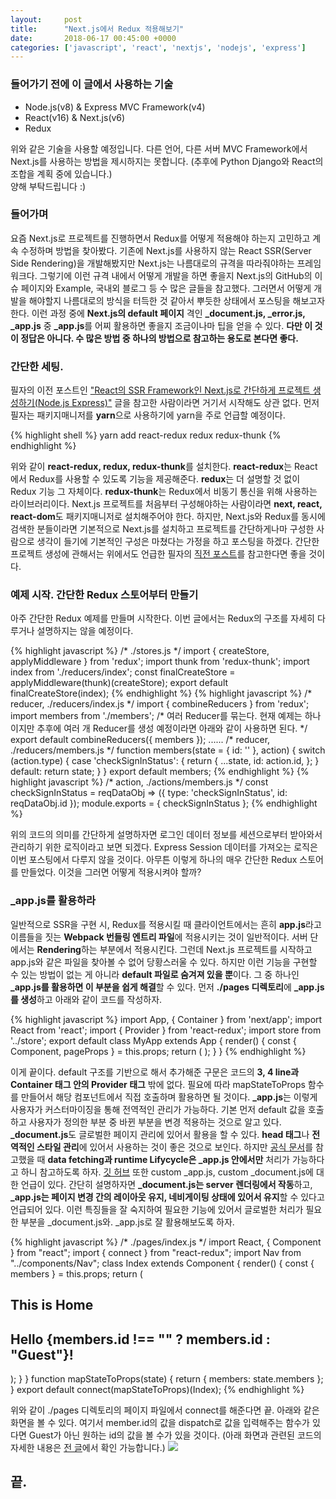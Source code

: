 ```yaml
---
layout:		post
title:		"Next.js에서 Redux 적용해보기"
date:		2018-06-17 00:45:00 +0000
categories:	['javascript', 'react', 'nextjs', 'nodejs', 'express']
---
```


<h3>들어가기 전에 이 글에서 사용하는 기술</h3>
<ul>
	<li>Node.js(v8) & Express MVC Framework(v4)</li>
	<li>React(v16) & Next.js(v6)</li>
	<li>Redux</li>
</ul>
<p>
위와 같은 기술을 사용할 예정입니다. 다른 언어, 다른 서버 MVC Framework에서 Next.js를 사용하는 방법을 제시하지는 못합니다.
(추후에 Python Django와 React의 조합을 계획 중에 있습니다.)<br>
양해 부탁드립니다 :)
</p>
<h3>들어가며</h3>
<p>
	요즘 Next.js로 프로젝트를 진행하면서 Redux를 어떻게 적용해야 하는지 고민하고 계속 수정하며 방법을 찾아봤다.
	기존에 Next.js를 사용하지 않는 React SSR(Server Side Rendering)을 개발해봤지만 Next.js는 나름대로의 규격을 따라줘야하는 프레임워크다.
	그렇기에 이런 규격 내에서 어떻게 개발을 하면 좋을지 Next.js의 GitHub의 이슈 페이지와 Example, 국내외 블로그 등 수 많은 글들을 참고했다.
	그러면서 어떻게 개발을 해야할지 나름대로의 방식을 터득한 것 같아서 뿌듯한 상태에서 포스팅을 해보고자 한다.
	이런 과정 중에 <b>Next.js의 default 페이지</b> 격인 <b>_document.js, _error.js, _app.js</b> 중 <b>_app.js</b>를 어찌 활용하면 좋을지 조금이나마 팁을 얻을 수 있다.
	<b>다만 이 것이 정답은 아니다. 수 많은 방법 중 하나의 방법으로 참고하는 용도로 본다면 좋다.</b>
</p>
<h3>간단한 세팅.</h3>
<p>
	필자의 이전 포스트인 <a href="/blog/react-ssr-next-js">"React의 SSR Framework인 Next.js로 간단하게 프로젝트 생성하기(Node.js Express)"</a> 글을 참고한 사람이라면 거기서 시작해도 상관 없다.
	먼저 필자는 패키지매니저를 <b>yarn</b>으로 사용하기에 yarn을 주로 언급할 예정이다.
</p>
{% highlight shell %}
yarn add react-redux redux redux-thunk
{% endhighlight %}
<p>
	위와 같이 <b>react-redux, redux, redux-thunk</b>를 설치한다.
	<b>react-redux</b>는 React에서 Redux를 사용할 수 있도록 기능을 제공해준다.
	<b>redux</b>는 더 설명할 것 없이 Redux 기능 그 자체이다.
	<b>redux-thunk</b>는 Redux에서 비동기 통신을 위해 사용하는 라이브러리이다.
	Next.js 프로젝트를 처음부터 구성해야하는 사람이라면 <b>next, react, react-dom</b>도 패키지매니저로 설치해주어야 한다.
	하지만, Next.js와 Redux를 동시에 검색한 분들이라면 기본적으로 Next.js를 설치하고 프로젝트를 간단하게나마 구성한 사람으로 생각이 들기에 기본적인 구성은 마쳤다는 가정을 하고 포스팅을 하겠다.
	간단한 프로젝트 생성에 관해서는 위에서도 언급한 필자의 <a href="/blog/react-ssr-next-js">직전 포스트</a>를 참고한다면 좋을 것이다.
</p>
<h3>예제 시작. 간단한 Redux 스토어부터 만들기</h3>
<p>
	아주 간단한 Redux 예제를 만들며 시작한다.
	이번 글에서는 Redux의 구조를 자세히 다루거나 설명하지는 않을 예정이다.
</p>
{% highlight javascript %}
/* ./stores.js */
import { createStore, applyMiddleware } from 'redux';
import thunk from 'redux-thunk';
import index from './reducers/index';
const finalCreateStore = applyMiddleware(thunk)(createStore);
export default finalCreateStore(index);
{% endhighlight %}
{% highlight javascript %}
/* reducer, ./reducers/index.js */
import { combineReducers } from 'redux';
import members from './members';
/* 여러 Reducer를 묶는다. 현재 예제는 하나이지만 추후에 여러 개 Reducer를 생성 예정이라면 아래와 같이 사용하면 된다. */
export default combineReducers({
  members
});
......
/* reducer, ./reducers/members.js */
function members(state = { id: '' }, action) {
  switch (action.type) {
    case 'checkSignInStatus': {
      return {
        ...state,
        id: action.id,
      };
    }
    default:
      return state;
  }
}
export default members;
{% endhighlight %}
{% highlight javascript %}
/* action, ./actions/members.js */
const checkSignInStatus = reqDataObj => ({
  type: 'checkSignInStatus',
  id: reqDataObj.id
});
module.exports = {
  checkSignInStatus
};
{% endhighlight %}
<p>
	위의 코드의 의미를 간단하게 설명하자면 로그인 데이터 정보를 세션으로부터 받아와서 관리하기 위한 로직이라고 보면 되겠다.
	Express Session 데이터를 가져오는 로직은 이번 포스팅에서 다루지 않을 것이다.
	아무튼 이렇게 하나의 매우 간단한 Redux 스토어를 만들었다.
	이것을 그러면 어떻게 적용시켜야 할까?
</p>
<h3>_app.js를 활용하라</h3>
<p>
	일반적으로 SSR을 구현 시, Redux를 적용시킬 때 클라이언트에서는 흔히 <b>app.js</b>라고 이름들을 짓는 <b>Webpack 번들링 엔트리 파일</b>에 적용시키는 것이 일반적이다.
	서버 단에서는 <b>Rendering</b>하는 부분에서 적용시킨다.
	그런데 Next.js 프로젝트를 시작하고 app.js와 같은 파일을 찾아볼 수 없어 당황스러울 수 있다.
	하지만 이런 기능을 구현할 수 있는 방법이 없는 게 아니라 <b>default 파일로 숨겨져 있을 뿐</b>이다.
	그 중 하나인 <b>_app.js를 활용하면 이 부분을 쉽게 해결</b>할 수 있다.
	먼저 <b>./pages 디렉토리</b>에 <b>_app.js를 생성</b>하고 아래와 같이 코드를 작성하자.
</p>
{% highlight javascript %}
import App, { Container } from 'next/app';
import React from 'react';
import { Provider } from 'react-redux';
import store from '../store';
export default class MyApp extends App {
  render() {
    const { Component, pageProps } = this.props;
    return (
      <Container>
        <Provider store={store}>
          <Component {...pageProps} />
        </Provider>
      </Container>
    );
  }
}
{% endhighlight %}
<p>
	이게 끝이다.
	default 구조를 기반으로 해서 추가해준 구문은 코드의 <b>3, 4 line과 Container 태그 안의 Provider 태그</b> 밖에 없다.
	필요에 따라 mapStateToProps 함수를 만들어서 해당 컴포넌트에서 직접 호출하며 활용하면 될 것이다.
	<b>_app.js</b>는 이렇게 사용자가 커스터마이징을 통해 전역적인 관리가 가능하다.
	기본 먼저 default 값을 호출하고 사용자가 정의한 부분 중 바뀐 부분을 변경 적용하는 것으로 알고 있다.
	<b>_document.js</b>도 글로벌한 페이지 관리에 있어서 활용을 할 수 있다.
	<b>head 태그</b>나 <b>전역적인 스타일 관리</b>에 있어서 사용하는 것이 좋은 것으로 보인다.
	하지만 <a href="https://zeit.co/blog/next6#app-component">공식 문서</a>를 참고했을 때 <b>data fetching과 runtime Lifycycle은 _app.js 안에서만</b> 처리가 가능하다고 하니 참고하도록 하자.
	<a href="https://github.com/zeit/next.js#custom-app">깃 허브</a> 또한 custom _app.js, custom _document.js에 대한 언급이 있다.
	간단히 설명하자면 <b>_document.js는 server 렌더링에서 작동</b>하고, <b>_app.js는 페이지 변경 간의 레이아웃 유지, 네비게이팅 상태에 있어서 유지</b>할 수 있다고 언급되어 있다.
	이런 특징들을 잘 숙지하여 필요한 기능에 있어서 글로벌한 처리가 필요한 부분을 _document.js와. _app.js로 잘 활용해보도록 하자.
</p>
{% highlight javascript %}
/* ./pages/index.js */
import React, { Component } from "react";
import { connect } from "react-redux";
import Nav from "../components/Nav";
class Index extends Component {
  render() {
    const { members } = this.props;
    return (
      <React.Fragment>
        <Nav />
        <h1>This is Home</h1>
        <h2>Hello {members.id !== "" ? members.id : "Guest"}!</h2>
      </React.Fragment>
    );
  }
}
function mapStateToProps(state) {
  return {
    members: state.members
  };
}
export default connect(mapStateToProps)(Index);
{% endhighlight %}
<p>
	위와 같이 ./pages 디렉토리의 페이지 파일에서 connect를 해준다면 끝.
	아래와 같은 화면을 볼 수 있다.
	여기서 member.id의 값을 dispatch로 값을 입력해주는 함수가 있다면 Guest가 아닌 원하는 id의 값을 볼 수가 있을 것이다.
	(아래 화면과 관련된 코드의 자세한 내용은 <a href="/blog/react-ssr-next-js">전 글</a>에서 확인 가능합니다.)
	<img src='/assets/img{{ page.id }}/home.png'/>
</p>
<h2>끝.</h2>
